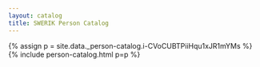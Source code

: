 ```yaml
---
layout: catalog
title: SWERIK Person Catalog
---
```

{% assign p = site.data._person-catalog.i-CVoCUBTPiiHqu1xJR1mYMs %}
{% include person-catalog.html p=p %}

